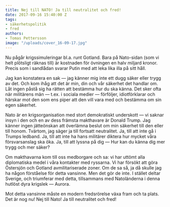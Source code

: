 ```yaml
---
title: Nej till NATO! Ja till neutralitet och fred!
date: 2017-09-16 15:40:00 Z
tags:
- säkerhetspolitik
- fred
authors:
- Tomas Pettersson
image: "/uploads/cover_16-09-17.jpg"
---
```


Nu pågår krigssimuleringar bl.a. runt Gotland. Bara på Nato-sidan (som vi helt plötsligt räknas till) är kostnaden för övningen en halv miljard kronor. Precis som i sandlådan svarar Putin med att leka lika illa på sitt håll.

Jag kan konstatera en sak — jag känner mig inte ett dugg säker eller trygg av det. Och kom ihåg att det är min, din och vår säkerhet det handlar om. Låt ingen påstå sig ha rätten att bestämma hur du ska känna. Det sker ofta när militärens män — t.ex. i sociala medier — förföljer, idiotförklarar och härskar mot den som ens piper att den vill vara med och bestämma om sin egen säkerhet.

Nato är en krigsorganisation med stort demokratiskt underskott — vi saknar insyn i den och en av dess främsta makthavare är Donald Trump. Jag känner ingen jätteönskan att överlämna beslut om min säkerhet till den eller till honom. Tvärtom, jag säger ja till fortsatt neutralitet. Ja, till att inte gå i Trumps ledband. Ja, till att inte ha hans militärer diktera hur mycket våra försvarsanslag ska öka. Ja, till att lyssna på dig — Hur kan du känna dig mer trygg och mer säker?

Om makthavarna kom till oss medborgare och sa: vi har uttömt alla diplomatiska medel i våra kontakter med ryssarna. Vi har försökt att göra Östersjön och Gotland avmilitariserade zoner. Om de sa så, ja då skulle jag ha någon förståelse för detta vansinne. Men det gör de inte. I stället deltar Sverige, och triumferar med detta, tillsammans med Natoländerna i denna hutlöst dyra krigslek — Aurora.

Mot detta vansinne måste en modern fredsrörelse växa fram och ta plats. Det är nog nu! Nej till Nato! Ja till neutralitet och fred!